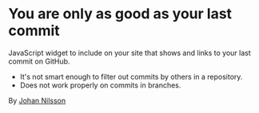 # You are only as good as your last commit

JavaScript widget to include on your site that shows and links to your last commit on GitHub.

  <span class="lastcommit-widget" data-user="your github username"></span>
  <script src="http://johannilsson.github.com/lastcommit/widget.js"></script>

* It's not smart enough to filter out commits by others in a repository.
* Does not work properly on commits in branches.

By [Johan Nilsson](http://markupartist.com)

